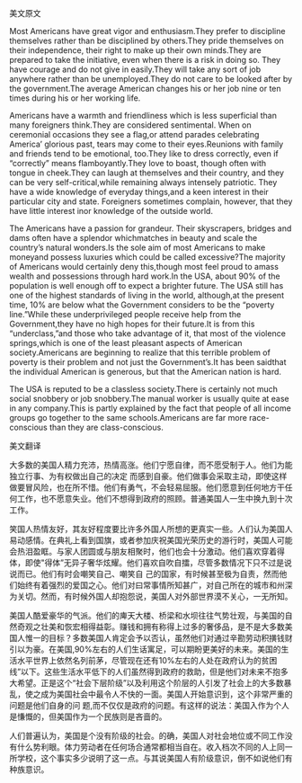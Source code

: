 美文原文

Most Americans have great vigor and enthusiasm.They prefer to discipline themselves rather than be disciplined by others.They pride themselves on their independence, their right to make up their own minds.They are prepared to take the initiative, even when there is a risk in doing so. They have courage and do not give in easily.They will take any sort of job anywhere rather than be unemployed.They do not care to be looked after by the government.The average American changes his or her job nine or ten times during his or her working life.

Americans have a warmth and friendliness which is less superficial than many foreigners think.They are considered sentimental. When on ceremonial occasions they see a flag,or attend parades celebrating America’ glorious past, tears may come to their eyes.Reunions with family and friends tend to be emotional, too.They like to dress correctly, even if “correctly” means flamboyantly.They love to boast, though often with tongue in cheek.They can laugh at themselves and their country, and they can be very self-critical,while remaining always intensely patriotic. They have a wide knowledge of everyday things,and a keen interest in their particular city and state. Foreigners sometimes complain, however, that they have little interest inor knowledge of the outside world.

The Americans have a passion for grandeur. Their skyscrapers, bridges and dams often have a splendor whichmatches in beauty and scale the country’s natural wonders.Is the sole aim of most Americans to make moneyand possess luxuries which could be called excessive?The majority of Americans would certainly deny this,though most feel proud to amass wealth and possessions through hard work.In the USA, about 90% of the population is well enough off to expect a brighter future. The USA still has one of the highest standards of living in the world, although,at the present time, 10% are below what the Government considers to be the “poverty line.”While these underprivileged people receive help from the Government,they have no high hopes for their future.It is from this “underclass,”and those who take advantage of it, that most of the violence springs,which is one of the least pleasant aspects of American society.Americans are beginning to realize that this terrible problem of poverty is their problem and not just the Government’s.It has been saidthat the individual American is generous, but that the American nation is hard.

The USA is reputed to be a classless society.There is certainly not much social snobbery or job snobbery.The manual worker is usually quite at ease in any company.This is partly explained by the fact that people of all income groups go together to the same schools.Americans are far more race-conscious than they are class-conscious.

美文翻译

大多数的美国人精力充沛，热情高涨。他们宁愿自律，而不愿受制于人。他们为能独立行事、为有权做出自己的决定 而感到自豪。他们做事会采取主动，即使这样做要冒风险，也在所不惜。他们有勇气，不会轻易屈服。他们愿意到任何地方干任何工作，也不愿意失业。他们不想得到政府的照顾。普通美国人一生中换九到十次工作。

笑国人热情友好，其友好程度要比许多外国人所想的更真实一些。人们认为美国人易动感情。在典礼上看到国旗，或者参加庆祝美国光荣历史的游行时，美国人可能会热泪盈眶。与家人团圆或与朋友相聚时，他们也会十分激动。他们喜欢穿着得体，即使"得体”无异子奢华炫耀。他们喜欢自吹自擂，尽管多数情况下只不过是说说而已。他们有时会嘲笑自己、嘲笑自 己的国家，有时候甚至极为自责，然而他们始终有着强烈的爱国之心。他们对曰常事情所知甚广，对自己所在的城市和州深为关切。然而，有时候外国人却抱怨说，美国人对外部世界漠不关心，一无所知。

美国人酷爱豪华的气派。他们的庳天大楼、桥梁和水坝往往气势壮观，与美国的自然奇观之壮美和恢宏相得益彰。赚钱和拥有称得上过多的奢侈品，是不是大多数美国人惟一的目标？多数美国人肯定会予以否认，虽然他们对通过辛勘劳动积撗钱财引以为豪。在美国,90%左右的人们生话寓足，可以期盼更美好的未来。美国的生活水平世界上依然名列前茅，尽管现在还有10%左右的人处在政府认为的贫困线”以下。这些生活水平低下的人们虽然得到政府的救助，但是他们对未来不抱多大希望。正是这个“社会下层阶级”以及利用这个阶层的人引发了社会上的大多数暴乱，使之成为美国社会中最令人不快的一面。美国人开始意识到，这个非常严重的问题是他们自身的问 题,而不仅仅是政府的问题。有这样的说法：美国入作为个人是慊慨的，但美国作为一个民族则是吝啬的。

人们普遍认为，美国是个没有阶级的社会。的确，美国人对社会地位或不同工作没有什么势利眼。体力劳动者在任何场合通常都相当自在。收入档次不同的人上同一所学校，这个事实多少说明了这一点。与其说美国人有阶级意识，倒不如说他们有种族意识。 

